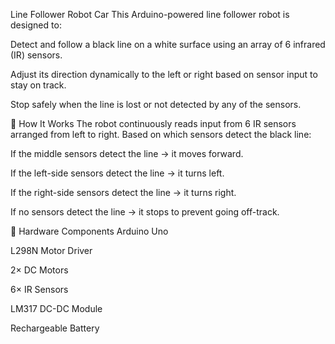 Line Follower Robot Car
This Arduino-powered line follower robot is designed to:

Detect and follow a black line on a white surface using an array of 6 infrared (IR) sensors.

Adjust its direction dynamically to the left or right based on sensor input to stay on track.

Stop safely when the line is lost or not detected by any of the sensors.

🚗 How It Works
The robot continuously reads input from 6 IR sensors arranged from left to right. Based on which sensors detect the black line:

If the middle sensors detect the line → it moves forward.

If the left-side sensors detect the line → it turns left.

If the right-side sensors detect the line → it turns right.

If no sensors detect the line → it stops to prevent going off-track.

🔧 Hardware Components
Arduino Uno

L298N Motor Driver

2× DC Motors

6× IR Sensors

LM317 DC-DC Module

Rechargeable Battery


